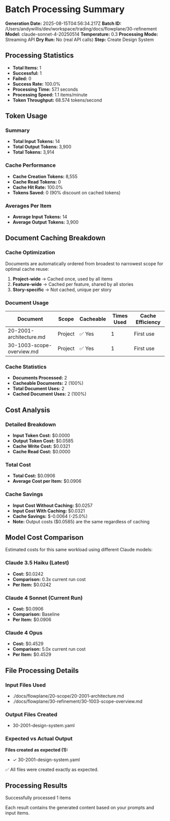 # Batch Processing Summary

**Generation Date:** 2025-08-15T04:56:34.217Z
**Batch ID:** /Users/andywillis/dev/workspace/trading/docs/flowplane/30-refinement
**Model:** claude-sonnet-4-20250514
**Temperature:** 0.3
**Processing Mode:** Streaming API
**Dry Run:** No (real API calls)
**Step:** Create Design System

## Processing Statistics

- **Total Items:** 1
- **Successful:** 1
- **Failed:** 0
- **Success Rate:** 100.0%
- **Processing Time:** 57.1 seconds
- **Processing Speed:** 1.1 items/minute
- **Token Throughput:** 68.574 tokens/second

## Token Usage

### Summary
- **Total Input Tokens:** 14
- **Total Output Tokens:** 3,900
- **Total Tokens:** 3,914

### Cache Performance
- **Cache Creation Tokens:** 8,555
- **Cache Read Tokens:** 0
- **Cache Hit Rate:** 100.0%
- **Tokens Saved:** 0 (90% discount on cached tokens)

### Averages Per Item
- **Average Input Tokens:** 14
- **Average Output Tokens:** 3,900

## Document Caching Breakdown

### Cache Optimization
Documents are automatically ordered from broadest to narrowest scope for optimal cache reuse:
1. **Project-wide** → Cached once, used by all items
2. **Feature-wide** → Cached per feature, shared by all stories
3. **Story-specific** → Not cached, unique per story

### Document Usage
| Document | Scope | Cacheable | Times Used | Cache Efficiency |
|----------|-------|-----------|------------|------------------|
| 20-2001-architecture.md | Project | ✅ Yes | 1 | First use |
| 30-1003-scope-overview.md | Project | ✅ Yes | 1 | First use |

### Cache Statistics
- **Documents Processed:** 2
- **Cacheable Documents:** 2 (100%)
- **Total Document Uses:** 2
- **Cached Document Uses:** 2 (100%)


## Cost Analysis

### Detailed Breakdown
- **Input Token Cost:** $0.0000
- **Output Token Cost:** $0.0585
- **Cache Write Cost:** $0.0321
- **Cache Read Cost:** $0.0000

### Total Cost
- **Total Cost:** $0.0906
- **Average Cost per Item:** $0.0906

### Cache Savings
- **Input Cost Without Caching:** $0.0257
- **Input Cost With Caching:** $0.0321
- **Cache Savings:** $-0.0064 (-25.0%)
- **Note:** Output costs ($0.0585) are the same regardless of caching

## Model Cost Comparison

Estimated costs for this same workload using different Claude models:

### Claude 3.5 Haiku (Latest)
- **Cost:** $0.0242
- **Comparison:** 0.3x current run cost
- **Per Item:** $0.0242

### Claude 4 Sonnet (Current Run)
- **Cost:** $0.0906
- **Comparison:** Baseline
- **Per Item:** $0.0906

### Claude 4 Opus
- **Cost:** $0.4529
- **Comparison:** 5.0x current run cost
- **Per Item:** $0.4529

## File Processing Details

### Input Files Used
- ./docs/flowplane/20-scope/20-2001-architecture.md
- ./docs/flowplane/30-refinement/30-1003-scope-overview.md

### Output Files Created
- 30-2001-design-system.yaml

### Expected vs Actual Output
**Files created as expected (1):**
- ✓ 30-2001-design-system.yaml

✅ All files were created exactly as expected.

## Processing Results

Successfully processed 1 items


Each result contains the generated content based on your prompts and input items.
